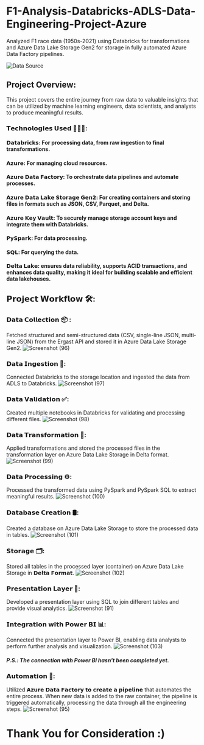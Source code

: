 # F1-Analysis-Databricks-ADLS-Data-Engineering-Project-Azure
Analyzed F1 race data (1950s-2021) using Databricks for transformations and Azure Data Lake Storage Gen2 for storage in fully automated Azure Data Factory pipelines.

![Data Source](https://github.com/user-attachments/assets/a6af8eec-a653-4009-aace-4b36d8669c1d)

## Project Overview: 
This project covers the entire journey from raw data to valuable insights that can be utilized by machine learning engineers, data scientists, and analysts to produce meaningful results.

### 𝗧𝗲𝗰𝗵𝗻𝗼𝗹𝗼𝗴𝗶𝗲𝘀 𝗨𝘀𝗲𝗱 👩🏻‍💻:

#### 𝗗𝗮𝘁𝗮𝗯𝗿𝗶𝗰𝗸𝘀: For processing data, from raw ingestion to final transformations.
#### 𝗔𝘇𝘂𝗿𝗲: For managing cloud resources.
#### 𝗔𝘇𝘂𝗿𝗲 𝗗𝗮𝘁𝗮 𝗙𝗮𝗰𝘁𝗼𝗿𝘆: To orchestrate data pipelines and automate processes.
#### 𝗔𝘇𝘂𝗿𝗲 𝗗𝗮𝘁𝗮 𝗟𝗮𝗸𝗲 𝗦𝘁𝗼𝗿𝗮𝗴𝗲 𝗚𝗲𝗻𝟮: For creating containers and storing files in formats such as JSON, CSV, Parquet, and Delta.
#### 𝗔𝘇𝘂𝗿𝗲 𝗞𝗲𝘆 𝗩𝗮𝘂𝗹𝘁: To securely manage storage account keys and integrate them with Databricks.
#### 𝗣𝘆𝗦𝗽𝗮𝗿𝗸: For data processing.
#### 𝗦𝗤𝗟: For querying the data.
#### 𝗗𝗲𝗹𝘁𝗮 𝗟𝗮𝗸𝗲: ensures data reliability, supports ACID transactions, and enhances data quality, making it ideal for building scalable and efficient data lakehouses.

## 𝗣𝗿𝗼𝗷𝗲𝗰𝘁 𝗪𝗼𝗿𝗸𝗳𝗹𝗼𝘄 🛠️:

### 𝗗𝗮𝘁𝗮 𝗖𝗼𝗹𝗹𝗲𝗰𝘁𝗶𝗼𝗻 📦 :
Fetched structured and semi-structured data (CSV, single-line JSON, multi-line JSON) from the Ergast API and stored it in Azure Data Lake Storage Gen2.
![Screenshot (96)](https://github.com/user-attachments/assets/6699efa4-9605-46c1-acd2-e661ece738cb)


### 𝗗𝗮𝘁𝗮 𝗜𝗻𝗴𝗲𝘀𝘁𝗶𝗼𝗻 🔢:
Connected Databricks to the storage location and ingested the data from ADLS to Databricks.
![Screenshot (97)](https://github.com/user-attachments/assets/e57a08be-a730-4e49-8577-4a96ca8ebb5e)


### 𝗗𝗮𝘁𝗮 𝗩𝗮𝗹𝗶𝗱𝗮𝘁𝗶𝗼𝗻 ✅:
Created multiple notebooks in Databricks for validating and processing different files.
![Screenshot (98)](https://github.com/user-attachments/assets/77ae2408-af70-45db-a839-f386f3eba4af)


### 𝗗𝗮𝘁𝗮 𝗧𝗿𝗮𝗻𝘀𝗳𝗼𝗿𝗺𝗮𝘁𝗶𝗼𝗻 🔎:
Applied transformations and stored the processed files in the transformation layer on Azure Data Lake Storage in Delta format.
![Screenshot (99)](https://github.com/user-attachments/assets/60ee253d-bfd1-49b5-a4fc-c9341cb3dd35)


### 𝗗𝗮𝘁𝗮 𝗣𝗿𝗼𝗰𝗲𝘀𝘀𝗶𝗻𝗴 ⚙️:
Processed the transformed data using PySpark and PySpark SQL to extract meaningful results.
![Screenshot (100)](https://github.com/user-attachments/assets/e168ed81-afef-4cdb-8a0d-ea822ec85f31)


### 𝗗𝗮𝘁𝗮𝗯𝗮𝘀𝗲 𝗖𝗿𝗲𝗮𝘁𝗶𝗼𝗻 🛢️:
Created a database on Azure Data Lake Storage to store the processed data in tables.
![Screenshot (101)](https://github.com/user-attachments/assets/1d2c614e-576e-46ba-9704-0d5c4304c88f)


### 𝗦𝘁𝗼𝗿𝗮𝗴𝗲 🗂️:
Stored all tables in the processed layer (container) on Azure Data Lake Storage in 𝗗𝗲𝗹𝘁𝗮 𝗙𝗼𝗿𝗺𝗮𝘁.
![Screenshot (102)](https://github.com/user-attachments/assets/99016342-f799-4d11-ac48-d514581b24c0)



### 𝗣𝗿𝗲𝘀𝗲𝗻𝘁𝗮𝘁𝗶𝗼𝗻 𝗟𝗮𝘆𝗲𝗿 🎯:
Developed a presentation layer using SQL to join different tables and provide visual analytics.
![Screenshot (91)](https://github.com/user-attachments/assets/7f938f7a-63d0-404d-ad5d-c8669a2e780e)


### 𝗜𝗻𝘁𝗲𝗴𝗿𝗮𝘁𝗶𝗼𝗻 𝘄𝗶𝘁𝗵 𝗣𝗼𝘄𝗲𝗿 𝗕𝗜 📊:
Connected the presentation layer to Power BI, enabling data analysts to perform further analysis and visualization.
![Screenshot (103)](https://github.com/user-attachments/assets/cd28f728-5977-4874-93de-02af1c2aa303)

##### *P.S.: The connection with Power BI hasn't been completed yet.*

### 𝗔𝘂𝘁𝗼𝗺𝗮𝘁𝗶𝗼𝗻 🤖:
Utilized 𝗔𝘇𝘂𝗿𝗲 𝗗𝗮𝘁𝗮 𝗙𝗮𝗰𝘁𝗼𝗿𝘆 𝘁𝗼 𝗰𝗿𝗲𝗮𝘁𝗲 𝗮 𝗽𝗶𝗽𝗲𝗹𝗶𝗻𝗲 that automates the entire process. When new data is added to the raw container, the pipeline is triggered automatically, processing the data through all the engineering steps.
![Screenshot (95)](https://github.com/user-attachments/assets/47dd0f0f-8f06-4eb3-9799-eb1d8dd42ace)


# Thank You for Consideration :)

